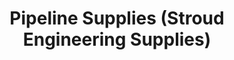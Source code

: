 ---
title: "Pipeline Supplies (Stroud Engineering Supplies)"
url: /knowsley/pipeline-supplies-stroud-engineering-supplies/
shop: trade
---